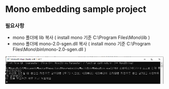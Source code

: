 # Mono embedding sample project

### 필요사항

- mono 폴더에 lib 복사 ( install mono 기준 C:\Program Files\Mono\lib )
- mono 폴더에 mono-2.0-sgen.dll 복사 ( install mono 기준 C:\Program Files\Mono\bin\mono-2.0-sgen.dll )

![result](IMG_20201216_093454.png)
